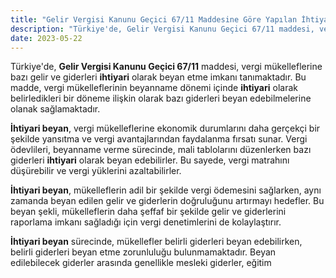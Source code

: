 ```yaml
---
title: "Gelir Vergisi Kanunu Geçici 67/11 Maddesine Göre Yapılan İhtiyari Beyan [0067]"
description: "Türkiye'de, Gelir Vergisi Kanunu Geçici 67/11 maddesi, vergi mükelleflerine bazı gelir ve giderleri ihtiyari olarak beyan etme imkanı tanımaktadır."
date: 2023-05-22
---
```


Türkiye'de, **Gelir Vergisi Kanunu Geçici 67/11** maddesi, vergi mükelleflerine bazı gelir ve giderleri **ihtiyari**
olarak beyan etme imkanı tanımaktadır. Bu madde, vergi mükelleflerinin beyanname dönemi içinde **ihtiyari** olarak
belirledikleri bir döneme ilişkin olarak bazı giderleri beyan edebilmelerine olanak sağlamaktadır.

**İhtiyari beyan**, vergi mükelleflerine ekonomik durumlarını daha gerçekçi bir şekilde yansıtma ve vergi
avantajlarından faydalanma fırsatı sunar. Vergi ödevlileri, beyanname verme sürecinde, mali tablolarını düzenlerken bazı
giderleri **ihtiyari** olarak beyan edebilirler. Bu sayede, vergi matrahını düşürebilir ve vergi yüklerini
azaltabilirler.

**İhtiyari beyan**, mükelleflerin adil bir şekilde vergi ödemesini sağlarken, aynı zamanda beyan edilen gelir ve
giderlerin doğruluğunu artırmayı hedefler. Bu beyan şekli, mükelleflerin daha şeffaf bir şekilde gelir ve giderlerini
raporlama imkanı sağladığı için vergi denetimlerini de kolaylaştırır.

**İhtiyari beyan** sürecinde, mükellefler belirli giderleri beyan edebilirken, belirli giderleri beyan etme zorunluluğu
bulunmamaktadır. Beyan edilebilecek giderler arasında genellikle mesleki giderler, eğitim
